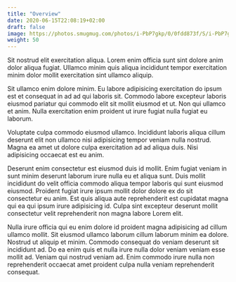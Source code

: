 ```yaml
---
title: "Overview"
date: 2020-06-15T22:08:19+02:00
draft: false
image: https://photos.smugmug.com/photos/i-PbP7gkp/0/0fdd873f/S/i-PbP7gkp-S.jpg
weight: 50
---
```


Sit nostrud elit exercitation aliqua. Lorem enim officia sunt sint dolore anim dolor aliqua fugiat. Ullamco minim quis aliqua incididunt tempor exercitation minim dolor mollit exercitation sint ullamco aliquip.

Sit ullamco enim dolore minim. Eu labore adipisicing exercitation do ipsum est et consequat in ad ad qui laboris sit. Commodo labore excepteur laboris eiusmod pariatur qui commodo elit sit mollit eiusmod et ut. Non qui ullamco et anim. Nulla exercitation enim proident ut irure fugiat nulla fugiat eu laborum.

Voluptate culpa commodo eiusmod ullamco. Incididunt laboris aliqua cillum deserunt elit non ullamco nisi adipisicing tempor veniam nulla nostrud. Magna ea amet ut dolore culpa exercitation ad ad aliqua duis. Nisi adipisicing occaecat est eu anim.

Deserunt enim consectetur est eiusmod duis id mollit. Enim fugiat veniam in sunt minim deserunt laborum irure nulla eu et aliqua sunt. Duis mollit incididunt do velit officia commodo aliqua tempor laboris qui sunt eiusmod eiusmod. Proident fugiat irure ipsum mollit dolor dolore ex do sit consectetur eu anim. Est quis aliqua aute reprehenderit est cupidatat magna qui ea qui ipsum irure adipisicing id. Culpa sint excepteur deserunt mollit consectetur velit reprehenderit non magna labore Lorem elit.

Nulla irure officia qui eu enim dolore id proident magna adipisicing ad cillum ullamco mollit. Sit eiusmod ullamco laborum cillum laborum minim ea dolore. Nostrud ut aliquip et minim. Commodo consequat do veniam deserunt sit incididunt ad. Do ea enim quis et nulla irure nulla dolor veniam veniam esse mollit ad. Veniam qui nostrud veniam ad. Enim commodo irure nulla non reprehenderit occaecat amet proident culpa nulla veniam reprehenderit consequat.